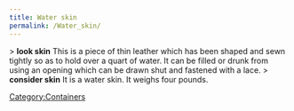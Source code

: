 ```yaml
---
title: Water skin
permalink: /Water_skin/
---
```


\> **look skin**
This is a piece of thin leather which has been shaped and sewn tightly
so
as to hold over a quart of water. It can be filled or drunk from using
an opening which can be drawn shut and fastened with a lace.
\> **consider skin**
It is a water skin.
It weighs four pounds.

[Category:Containers](Category:Containers "wikilink")